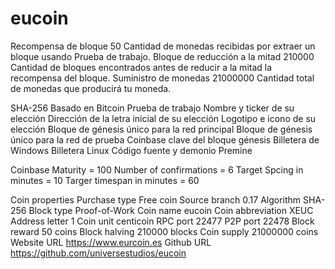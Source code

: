 # eucoin

Recompensa de bloque 50
Cantidad de monedas recibidas por extraer un bloque usando Prueba de trabajo.
Bloque de reducción a la mitad 210000
Cantidad de bloques encontrados antes de reducir a la mitad la recompensa del bloque.
Suministro de monedas 21000000
Cantidad total de monedas que producirá tu moneda.

SHA-256
  Basado en Bitcoin
  Prueba de trabajo
  Nombre y ticker de su elección
  Dirección de la letra inicial de su elección
  Logotipo e icono de su elección
  Bloque de génesis único para la red principal
  Bloque de génesis único para la red de prueba
  Coinbase clave del bloque génesis
  Billetera de Windows
  Billetera Linux
  Código fuente y demonio
  Premine 
 
Coinbase Maturity = 100
Number of confirmations = 6
Target Spcing in minutes = 10
Targer timespan in minutes = 60

Coin properties
Purchase type	Free coin
Source branch	0.17
Algorithm	SHA-256
Block type	Proof-of-Work
Coin name	eucoin
Coin abbreviation	XEUC
Address letter	1
Coin unit	centicoin
RPC port	22477
P2P port	22478
Block reward	50 coins
Block halving	210000 blocks
Coin supply	21000000 coins
Website URL	https://www.eurcoin.es
Github URL	https://github.com/universestudios/eucoin
 
